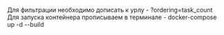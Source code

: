 Для фильтрации необходимо дописать к урлу - ?ordering=task_count
Для запуска контейнера прописываем в терминале - docker-compose up -d --build
